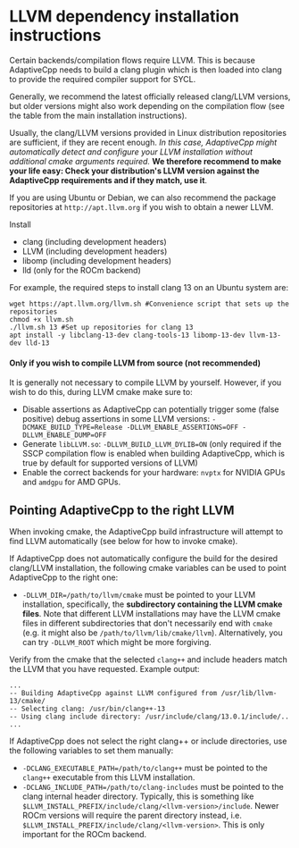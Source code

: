 # LLVM dependency installation instructions

Certain backends/compilation flows require LLVM. This is because AdaptiveCpp needs to build a clang plugin which is then loaded into clang to provide the required compiler support for SYCL.

Generally, we recommend the latest officially released clang/LLVM versions, but older versions might also work depending on the compilation flow (see the table from the main installation instructions).

Usually, the clang/LLVM versions provided in Linux distribution repositories are sufficient, if they are recent enough. 
*In this case, AdaptiveCpp might automatically detect and configure your LLVM installation without additional cmake arguments required.* **We therefore recommend to make your life easy: Check your distribution's LLVM version against the AdaptiveCpp requirements and if they match, use it**.

If you are using Ubuntu or Debian, we can also recommend the package repositories at `http://apt.llvm.org` if you wish to obtain a newer LLVM.

Install
* clang (including development headers)
* LLVM (including development headers)
* libomp (including development headers)
* lld (only for the ROCm backend)

For example, the required steps to install clang 13 on an Ubuntu system are:
```
wget https://apt.llvm.org/llvm.sh #Convenience script that sets up the repositories
chmod +x llvm.sh
./llvm.sh 13 #Set up repositories for clang 13
apt install -y libclang-13-dev clang-tools-13 libomp-13-dev llvm-13-dev lld-13
```

#### Only if you wish to compile LLVM from source (not recommended)

It is generally not necessary to compile LLVM by yourself. However, if you wish to do this, during LLVM cmake make sure to:

- Disable assertions as AdaptiveCpp can potentially trigger some (false positive) debug assertions in some LLVM versions: `-DCMAKE_BUILD_TYPE=Release -DLLVM_ENABLE_ASSERTIONS=OFF -DLLVM_ENABLE_DUMP=OFF` 
- Generate `libLLVM.so`: `-DLLVM_BUILD_LLVM_DYLIB=ON` (only required if the SSCP compilation flow is enabled when building AdaptiveCpp, which is true by default for supported versions of LLVM)
- Enable the correct backends for your hardware: `nvptx` for NVIDIA GPUs and `amdgpu` for AMD GPUs.

## Pointing AdaptiveCpp to the right LLVM

When invoking cmake, the AdaptiveCpp build infrastructure will attempt to find LLVM automatically (see below for how to invoke cmake).

If AdaptiveCpp does not automatically configure the build for the desired clang/LLVM installation, the following cmake variables can be used to point AdaptiveCpp to the right one:
* `-DLLVM_DIR=/path/to/llvm/cmake` must be pointed to your LLVM installation, specifically, the **subdirectory containing the LLVM cmake files**. Note that different LLVM installations may have the LLVM cmake files in different subdirectories that don't necessarily end with `cmake` (e.g. it might also be `/path/to/llvm/lib/cmake/llvm`). Alternatively, you can try `-DLLVM_ROOT` which might be more forgiving.

Verify from the cmake that the selected `clang++` and include headers match the LLVM that you have requested. Example output:
```
...
-- Building AdaptiveCpp against LLVM configured from /usr/lib/llvm-13/cmake/
-- Selecting clang: /usr/bin/clang++-13
-- Using clang include directory: /usr/include/clang/13.0.1/include/..
...
```

If AdaptiveCpp does not select the right clang++ or include directories, use the following variables to set them manually:


* `-DCLANG_EXECUTABLE_PATH=/path/to/clang++` must be pointed to the `clang++` executable from this LLVM installation.
* `-DCLANG_INCLUDE_PATH=/path/to/clang-includes` must be pointed to the clang internal header directory. Typically, this is something like `$LLVM_INSTALL_PREFIX/include/clang/<llvm-version>/include`. Newer ROCm versions will require the parent directory instead, i.e. `$LLVM_INSTALL_PREFIX/include/clang/<llvm-version>`. This is only important for the ROCm backend.

